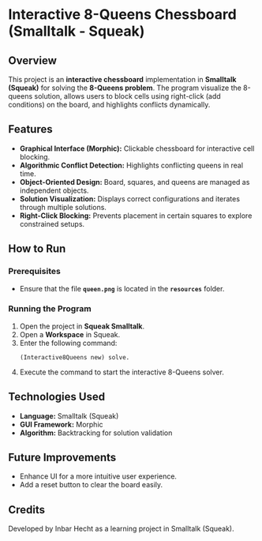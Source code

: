# Interactive 8-Queens Chessboard (Smalltalk - Squeak)

## Overview
This project is an **interactive chessboard** implementation in **Smalltalk (Squeak)** for solving the **8-Queens problem**. The program visualize the 8-queens solution, allows users to block cells using right-click (add conditions) on the board, and highlights conflicts dynamically.

## Features
- **Graphical Interface (Morphic):** Clickable chessboard for interactive cell blocking.
- **Algorithmic Conflict Detection:** Highlights conflicting queens in real time.
- **Object-Oriented Design:** Board, squares, and queens are managed as independent objects.
- **Solution Visualization:** Displays correct configurations and iterates through multiple solutions.
- **Right-Click Blocking:** Prevents placement in certain squares to explore constrained setups.

## How to Run
### Prerequisites
- Ensure that the file **`queen.png`** is located in the **`resources`** folder.

### Running the Program
1. Open the project in **Squeak Smalltalk**.
2. Open a **Workspace** in Squeak.
3. Enter the following command:
   ```smalltalk
   (Interactive8Queens new) solve.
   ```
4. Execute the command to start the interactive 8-Queens solver.

## Technologies Used
- **Language:** Smalltalk (Squeak)
- **GUI Framework:** Morphic
- **Algorithm:** Backtracking for solution validation

## Future Improvements
- Enhance UI for a more intuitive user experience.
- Add a reset button to clear the board easily.

## Credits
Developed by Inbar Hecht as a learning project in Smalltalk (Squeak).


